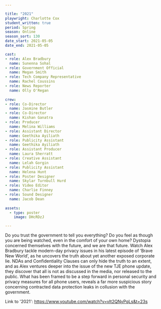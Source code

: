 ```yaml
---

title: "2021"
playwright: Charlotte Cox
student_written: true
period: Spring
season: Online
season_sort: 130
date_start: 2021-05-05
date_end: 2021-05-05

cast:
- role: Alex Bradbury
  name: Sunenna Sohal
- role: Government Official 
  name: Megan Smith
- role: Tech Company Representative
  name: Rachel Coussins
- role: News Reporter
  name: Olly O'Regan
  
crew: 
- role: Co-Director
  name: Jasmine Butler
- role: Co-Director
  name: Kishan Ganatra
- role: Producer
  name: Melina Williams
- role: Assistant Director
  name: Geethika Ayiliath
- role: Publicity Assistant
  name: Geethika Ayiliath
- role: Assistant Producer
  name: Laura Sherratt
- role: Creative Assistant
  name: Lelah Gorgin
- role: Publicity Assistant
  name: Helena Hunt
- role: Poster Designer
  name: Skylar Turnbull Hurd
- role: Video Editor
  name: Charlie Finney
- role: Sound Designer
  name: Jacob Dean
  
assets:
  - type: poster
    image: DHcRDzJ

---
```

Do you trust the government to tell you everything? Do you feel as though you are being watched, even in the comfort of your own home? Dystopia concerned themselves with the future, and we are that future. Watch Alex Bradbury tackle modern-day privacy issues in his latest episode of ‘Brave New World’, as he uncovers the truth about yet another exposed corporate lie. NDAs and Confidentiality Clauses can only hide the truth to an extent, and as Alex ventures deeper into the issue of the new TJE phone update, they discover that all is not as discussed in the media, nor released to the public. What has been framed to be a step forward in personal security and privacy measures for all phone users, reveals a far more suspicious story concerning contracted data protection leaks in collusion with the government.

Link to '2021': https://www.youtube.com/watch?v=vIt2QNyPqLs&t=23s
